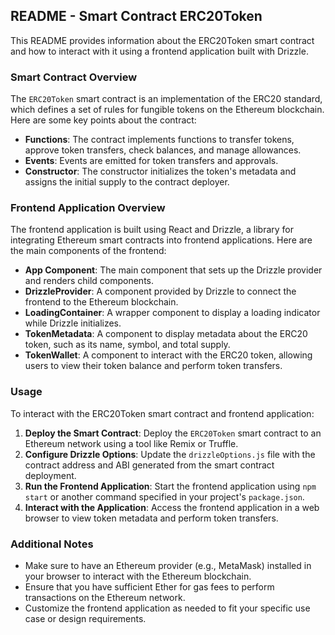 ## README - Smart Contract ERC20Token

This README provides information about the ERC20Token smart contract and how to interact with it using a frontend application built with Drizzle.

### Smart Contract Overview

The `ERC20Token` smart contract is an implementation of the ERC20 standard, which defines a set of rules for fungible tokens on the Ethereum blockchain. Here are some key points about the contract:

- **Functions**: The contract implements functions to transfer tokens, approve token transfers, check balances, and manage allowances.
- **Events**: Events are emitted for token transfers and approvals.
- **Constructor**: The constructor initializes the token's metadata and assigns the initial supply to the contract deployer.

### Frontend Application Overview

The frontend application is built using React and Drizzle, a library for integrating Ethereum smart contracts into frontend applications. Here are the main components of the frontend:

- **App Component**: The main component that sets up the Drizzle provider and renders child components.
- **DrizzleProvider**: A component provided by Drizzle to connect the frontend to the Ethereum blockchain.
- **LoadingContainer**: A wrapper component to display a loading indicator while Drizzle initializes.
- **TokenMetadata**: A component to display metadata about the ERC20 token, such as its name, symbol, and total supply.
- **TokenWallet**: A component to interact with the ERC20 token, allowing users to view their token balance and perform token transfers.

### Usage

To interact with the ERC20Token smart contract and frontend application:

1. **Deploy the Smart Contract**: Deploy the `ERC20Token` smart contract to an Ethereum network using a tool like Remix or Truffle.
2. **Configure Drizzle Options**: Update the `drizzleOptions.js` file with the contract address and ABI generated from the smart contract deployment.
3. **Run the Frontend Application**: Start the frontend application using `npm start` or another command specified in your project's `package.json`.
4. **Interact with the Application**: Access the frontend application in a web browser to view token metadata and perform token transfers.

### Additional Notes

- Make sure to have an Ethereum provider (e.g., MetaMask) installed in your browser to interact with the Ethereum blockchain.
- Ensure that you have sufficient Ether for gas fees to perform transactions on the Ethereum network.
- Customize the frontend application as needed to fit your specific use case or design requirements.

